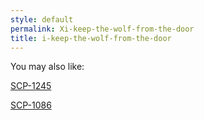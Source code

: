 ```yaml
---
style: default
permalink: Xi-keep-the-wolf-from-the-door
title: i-keep-the-wolf-from-the-door
---
```

You may also like:

[SCP-1245](http://scp-wiki.net/scp-1245)

[SCP-1086](http://scp-wiki.net/scp-1086)
